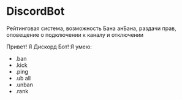 # DiscordBot

Рейтинговая система,
возможность Бана анБана,
раздачи прав, 
оповещение о подключении к каналу и отключении

Привет! Я Дискорд Бот!
 Я умею:
- .ban
- .kick
- .ping
- .ub all
- .unban
- .rank
